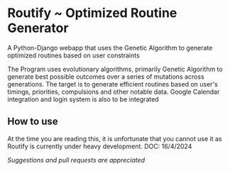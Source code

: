 
# Routify ~ Optimized Routine Generator
A Python-Django webapp that uses the Genetic Algorithm to generate optimized routines based on user constraints

The Program uses evolutionary algorithms, primarily Genetic Algorithm to generate best possible outcomes over a series of mutations across generations. The target is to generate efficient routines based on user's timings, priorities, compulsions and other notable data. Google Calendar integration and login system is also to be integrated

## How to use
At the time you are reading this, it is unfortunate that you cannot use it as Routify is currently under heavy development. 
DOC: 16/4/2024


*Suggestions and pull requests are appreciated*